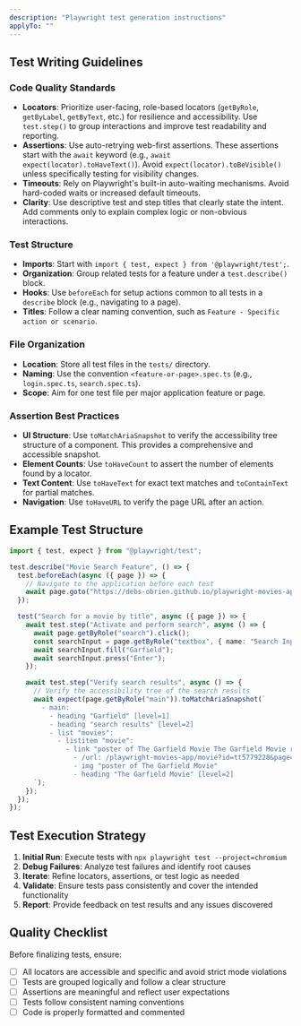 ```yaml
---
description: "Playwright test generation instructions"
applyTo: ""
---
```


## Test Writing Guidelines

### Code Quality Standards

- **Locators**: Prioritize user-facing, role-based locators (`getByRole`, `getByLabel`, `getByText`, etc.) for resilience and accessibility. Use `test.step()` to group interactions and improve test readability and reporting.
- **Assertions**: Use auto-retrying web-first assertions. These assertions start with the `await` keyword (e.g., `await expect(locator).toHaveText()`). Avoid `expect(locator).toBeVisible()` unless specifically testing for visibility changes.
- **Timeouts**: Rely on Playwright's built-in auto-waiting mechanisms. Avoid hard-coded waits or increased default timeouts.
- **Clarity**: Use descriptive test and step titles that clearly state the intent. Add comments only to explain complex logic or non-obvious interactions.

### Test Structure

- **Imports**: Start with `import { test, expect } from '@playwright/test';`.
- **Organization**: Group related tests for a feature under a `test.describe()` block.
- **Hooks**: Use `beforeEach` for setup actions common to all tests in a `describe` block (e.g., navigating to a page).
- **Titles**: Follow a clear naming convention, such as `Feature - Specific action or scenario`.

### File Organization

- **Location**: Store all test files in the `tests/` directory.
- **Naming**: Use the convention `<feature-or-page>.spec.ts` (e.g., `login.spec.ts`, `search.spec.ts`).
- **Scope**: Aim for one test file per major application feature or page.

### Assertion Best Practices

- **UI Structure**: Use `toMatchAriaSnapshot` to verify the accessibility tree structure of a component. This provides a comprehensive and accessible snapshot.
- **Element Counts**: Use `toHaveCount` to assert the number of elements found by a locator.
- **Text Content**: Use `toHaveText` for exact text matches and `toContainText` for partial matches.
- **Navigation**: Use `toHaveURL` to verify the page URL after an action.

## Example Test Structure

```typescript
import { test, expect } from "@playwright/test";

test.describe("Movie Search Feature", () => {
  test.beforeEach(async ({ page }) => {
    // Navigate to the application before each test
    await page.goto("https://debs-obrien.github.io/playwright-movies-app");
  });

  test("Search for a movie by title", async ({ page }) => {
    await test.step("Activate and perform search", async () => {
      await page.getByRole("search").click();
      const searchInput = page.getByRole("textbox", { name: "Search Input" });
      await searchInput.fill("Garfield");
      await searchInput.press("Enter");
    });

    await test.step("Verify search results", async () => {
      // Verify the accessibility tree of the search results
      await expect(page.getByRole("main")).toMatchAriaSnapshot(`
        - main:
          - heading "Garfield" [level=1]
          - heading "search results" [level=2]
          - list "movies":
            - listitem "movie":
              - link "poster of The Garfield Movie The Garfield Movie rating":
                - /url: /playwright-movies-app/movie?id=tt5779228&page=1
                - img "poster of The Garfield Movie"
                - heading "The Garfield Movie" [level=2]
      `);
    });
  });
});
```

## Test Execution Strategy

1. **Initial Run**: Execute tests with `npx playwright test --project=chromium`
2. **Debug Failures**: Analyze test failures and identify root causes
3. **Iterate**: Refine locators, assertions, or test logic as needed
4. **Validate**: Ensure tests pass consistently and cover the intended functionality
5. **Report**: Provide feedback on test results and any issues discovered

## Quality Checklist

Before finalizing tests, ensure:

- [ ] All locators are accessible and specific and avoid strict mode violations
- [ ] Tests are grouped logically and follow a clear structure
- [ ] Assertions are meaningful and reflect user expectations
- [ ] Tests follow consistent naming conventions
- [ ] Code is properly formatted and commented
